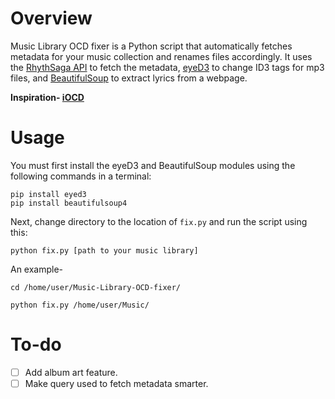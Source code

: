 # Overview
Music Library OCD fixer is a Python script that automatically fetches metadata for your music collection and renames files accordingly. It uses the <a href="http://rhythmsa.ga/">RhythSaga API</a> to fetch the metadata, <a href="http://eyed3.nicfit.net/">eyeD3</a> to change ID3 tags for mp3 files, and <a href="http://www.crummy.com/software/BeautifulSoup/">BeautifulSoup</a> to extract lyrics from a webpage.

**Inspiration- <a href="http://www.urbandictionary.com/define.php?term=iOCD">iOCD</a>**

# Usage
You must first install the eyeD3 and BeautifulSoup modules using the following commands in a terminal:
```
pip install eyed3
pip install beautifulsoup4
```
Next, change directory to the location of `fix.py` and run the script using this: 
```
python fix.py [path to your music library]
```
An example-
```
cd /home/user/Music-Library-OCD-fixer/
```
```
python fix.py /home/user/Music/
```

# To-do
* [ ] Add album art feature.
* [ ] Make query used to fetch metadata smarter.
